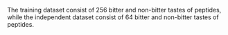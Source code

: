 The training dataset consist of 256 bitter and non-bitter tastes of peptides, while the independent dataset consist of 64 bitter and non-bitter tastes of peptides.
